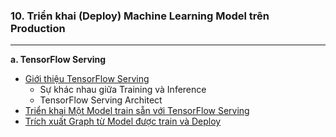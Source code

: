 ### 10. Triển khai (Deploy) Machine Learning Model trên Production
----


   **a. TensorFlow Serving**
   - [Giới thiệu TensorFlow Serving](https://github.com/bangoc123/learn-machine-learning-in-two-months/blob/master/deployment/distributed-tensorflow/TensorFlowServing.ipynb)
      - Sự khác nhau giữa Training và Inference
      - TensorFlow Serving Architect
   - [Triển khai Một Model train sẵn với TensorFlow Serving](https://github.com/bangoc123/learn-machine-learning-in-two-months/blob/master/deployment/distributed-tensorflow/PretrainedModelDeployment.ipynb)
   - [Trích xuất Graph từ Model được train và Deploy](https://github.com/bangoc123/learn-machine-learning-in-two-months/blob/master/deployment/distributed-tensorflow/GraphDeployment.ipynb)

